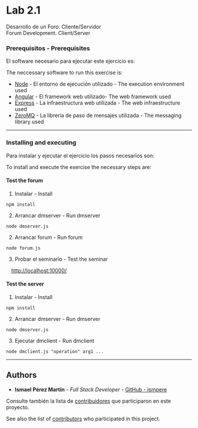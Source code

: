 # Lab 2.1

Desarrollo de un Foro. Cliente/Servidor <br> Forum Development. Client/Server

### Prerequisitos - Prerequisites

El software necesario para ejecutar este ejercicio es:

The neccessary software to run this exercise is:

- [Node](https://nodejs.org) - El entorno de ejecución utilizado - The execution environment used
- [Angular](https://angular.io) - El framework web utilizado- The web framework used
- [Express](https://expressjs.com) - La infraestructura web utilizada - The web infraestructure used
- [ZeroMQ](https://zeromq.org/) - La librería de paso de mensajes utilizada - The messaging library used

---

### Installing and executing

Para instalar y ejecutar el ejercicio los pasos necesarios son:

To install and execute the exercise the necessary steps are:

#### Test the forum

1. Instalar - Install

```
npm install
```

2. Arrancar dmserver - Run dmserver

```
node dmserver.js
```

2. Arrancar forum - Run forum

```
node forum.js
```

3. Probar el seminario - Test the seminar

&emsp;[http://localhost:10000/](http://localhost:10000/)

#### Test the server

1. Instalar - Install

```
npm install
```

2. Arrancar dmserver - Run dmserver

```
node dmserver.js
```

3. Ejecutar dmclient - Run dmclient

```
node dmclient.js "operation" arg1 ...
```

---

## Authors

- **Ismael Pérez Martín** - _Full Stack Developer_ - [GitHub - ismpere](https://github.com/ismpere)

Consulte también la lista de [contribuidores](https://github.com/ismpere/SAD/graphs/contributors) que participaron en este proyecto.

See also the list of [contributors](https://github.com/ismpere/SAD/graphs/contributors) who participated in this project.

<!-- ## License

This project is licensed under the MIT License - see the [LICENSE.md](LICENSE.md) file for details

## Acknowledgments

- Hat tip to anyone whose code was used
- Inspiration
- etc -->
